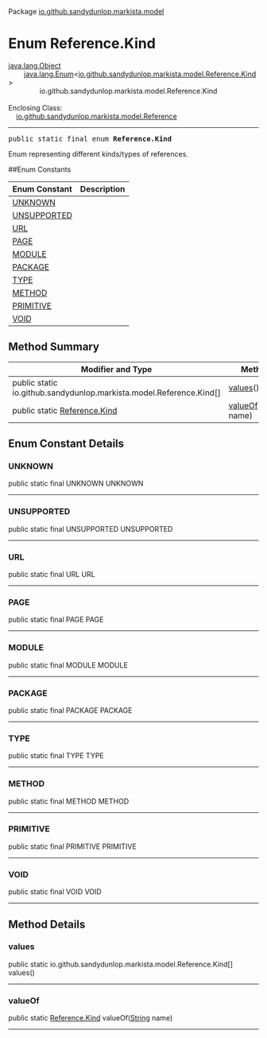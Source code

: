 Package [io.github.sandydunlop.markista.model](index.md)

# Enum Reference.Kind
[java.lang.Object](https://docs.oracle.com/en/java/javase/24/docs/api/java.base/java/lang/Object.html)<br/>
        [java.lang.Enum](https://docs.oracle.com/en/java/javase/24/docs/api/java.base/java/lang/Enum.html)<[io.github.sandydunlop.markista.model.Reference.Kind](Reference.Kind.md)><br/>
                io.github.sandydunlop.markista.model.Reference.Kind<br/>
<br/>
Enclosing Class:<br/>
    [io.github.sandydunlop.markista.model.Reference](Reference.md)


----

<span style="font-family: monospace;">public static final enum __Reference.Kind__</span>

Enum representing different kinds/types of references.


##Enum Constants

| Enum Constant               | Description |
|-----------------------------|-------------|
| [UNKNOWN](#unknown)         |             |
| [UNSUPPORTED](#unsupported) |             |
| [URL](#url)                 |             |
| [PAGE](#page)               |             |
| [MODULE](#module)           |             |
| [PACKAGE](#package)         |             |
| [TYPE](#type)               |             |
| [METHOD](#method)           |             |
| [PRIMITIVE](#primitive)     |             |
| [VOID](#void)               |             |

## Method Summary

| Modifier and Type                                                    | Method                                                                                                                 | Description |
|----------------------------------------------------------------------|------------------------------------------------------------------------------------------------------------------------|-------------|
| public static io.github.sandydunlop.markista.model.Reference.Kind\[] | [values](#values)()                                                                                                    |             |
| public static [Reference.Kind](Reference.Kind.md)                    | [valueOf](#valueof)([String](https://docs.oracle.com/en/java/javase/24/docs/api/java.base/java/lang/String.html) name) |             |

## Enum Constant Details

### UNKNOWN

public static final UNKNOWN UNKNOWN




---

### UNSUPPORTED

public static final UNSUPPORTED UNSUPPORTED




---

### URL

public static final URL URL




---

### PAGE

public static final PAGE PAGE




---

### MODULE

public static final MODULE MODULE




---

### PACKAGE

public static final PACKAGE PACKAGE




---

### TYPE

public static final TYPE TYPE




---

### METHOD

public static final METHOD METHOD




---

### PRIMITIVE

public static final PRIMITIVE PRIMITIVE




---

### VOID

public static final VOID VOID




---


## Method Details

### values

public static io.github.sandydunlop.markista.model.Reference.Kind\[] values()




---

### valueOf

public static [Reference.Kind](Reference.Kind.md) valueOf([String](https://docs.oracle.com/en/java/javase/24/docs/api/java.base/java/lang/String.html) name)




---

